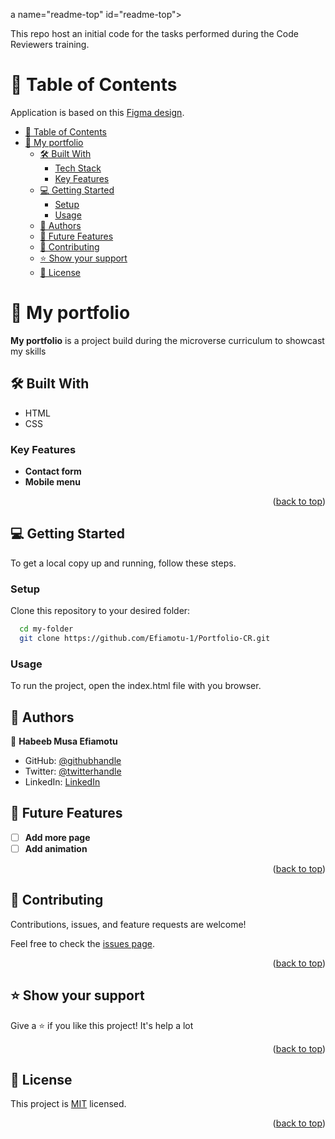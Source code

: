 a name="readme-top" id="readme-top"></a>

This repo host an initial code for the tasks performed during the Code Reviewers training.
# 📗 Table of Contents

Application is based on this [Figma design](https://www.figma.com/file/t3EJUCAEViw3QasuJLPLVT/Microverse-Student-Potfolio-Templates-Main?node-id=1%3A1471).
- [📗 Table of Contents](#-table-of-contents)
- [📖 My portfolio ](#-my-portfolio-)
  - [🛠 Built With ](#-built-with-)
    - [Tech Stack ](#tech-stack-)
    - [Key Features ](#key-features-)
  - [💻 Getting Started ](#-getting-started-)
    - [Setup](#setup)
    - [Usage](#usage)
  - [👥 Authors ](#-authors-)
  - [🔭 Future Features ](#-future-features-)
  - [🤝 Contributing ](#-contributing-)
  - [⭐️ Show your support ](#️-show-your-support-)
  - [📝 License ](#-license-)

# 📖 My portfolio <a name="about-project"></a>

**My portfolio** is a project build during the microverse curriculum to showcast my skills

## 🛠 Built With <a name="built-with"></a>
- HTML
- CSS


### Key Features <a name="key-features"></a>

- **Contact form**
- **Mobile menu**

<p align="right">(<a href="#readme-top">back to top</a>)</p>

## 💻 Getting Started <a name="getting-started"></a>

To get a local copy up and running, follow these steps.

### Setup

Clone this repository to your desired folder:

```sh
  cd my-folder
  git clone https://github.com/Efiamotu-1/Portfolio-CR.git
```

### Usage

To run the project, open the index.html file with you browser.

## 👥 Authors <a name="authors"></a>

👤 **Habeeb Musa Efiamotu**

- GitHub: [@githubhandle](https://github.com/Efiamotu-1)
- Twitter: [@twitterhandle](https://twitter.com/EFYAMOTU)
- LinkedIn: [LinkedIn](https://www.linkedin.com/in/musa-habeeb/)


## 🔭 Future Features <a name="future-features"></a>

- [ ] **Add more page**
- [ ] **Add animation**

<p align="right">(<a href="#readme-top">back to top</a>)</p>

## 🤝 Contributing <a name="contributing"></a>

Contributions, issues, and feature requests are welcome!

Feel free to check the [issues page](https://github.com/Efiamotu-1/Portfolio-CR/issues).

<p align="right">(<a href="#readme-top">back to top</a>)</p>

## ⭐️ Show your support <a name="support"></a>

Give a ⭐️ if you like this project! It's help a lot

<p align="right">(<a href="#readme-top">back to top</a>)</p>

## 📝 License <a name="license"></a>

This project is [MIT](./MIT.md) licensed.

<p align="right">(<a href="#readme-top">back to top</a>)</p>